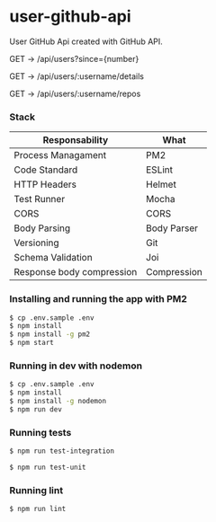 # user-github-api

User GitHub Api created with GitHub API.

GET -> /api/users?since={number}

GET -> /api/users/:username/details

GET -> /api/users/:username/repos

### Stack

| Responsability  | What |
|---|---|
| Process Managament  | PM2  |
| Code Standard  | ESLint  |    
| HTTP Headers  | Helmet |
| Test Runner | Mocha |
| CORS  | CORS |   
| Body Parsing  | Body Parser |   
| Versioning  | Git |
| Schema Validation | Joi |
| Response body compression | Compression | 


### Installing and running the app with PM2

```sh
$ cp .env.sample .env
$ npm install
$ npm install -g pm2
$ npm start
```

### Running in dev with nodemon

```sh
$ cp .env.sample .env
$ npm install
$ npm install -g nodemon
$ npm run dev
```

### Running tests
```sh
$ npm run test-integration

$ npm run test-unit 
```

### Running lint

```sh
$ npm run lint
```